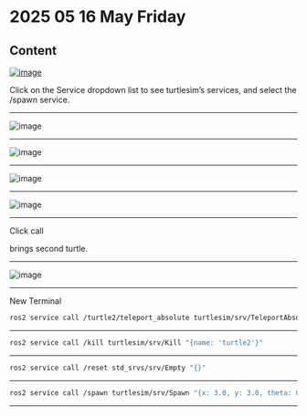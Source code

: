 # 2025 05 16 May Friday

## Content


[![image](https://github.com/user-attachments/assets/a1f47a35-77b8-435d-b5d1-c189e90a2267)](https://docs.ros.org/en/humble/Tutorials/Beginner-CLI-Tools/Introducing-Turtlesim/Introducing-Turtlesim.html#use-turtlesim)

Click on the Service dropdown list to see turtlesim’s services, and select the /spawn service.

____


![image](https://github.com/user-attachments/assets/97c68c92-e648-419e-b425-32fc04f6bf7f)

____


![image](https://github.com/user-attachments/assets/f961bae4-b891-4f82-9b6a-52c3ae66785f)


_____

![image](https://github.com/user-attachments/assets/baab2454-5226-47e4-a216-d351d6526f95)

____


![image](https://github.com/user-attachments/assets/3409c4ee-d7ec-44d0-9472-f170277d907d)


____

Click call

brings second turtle.

____


![image](https://github.com/user-attachments/assets/62287b6e-1ca0-4b10-b799-cbdd0549e967)

____

New Terminal

```bash
ros2 service call /turtle2/teleport_absolute turtlesim/srv/TeleportAbsolute "{x: 5.0, y: 5.0, theta: 3.14}"
```

____

```bash
ros2 service call /kill turtlesim/srv/Kill "{name: 'turtle2'}"
```

____

```bash
ros2 service call /reset std_srvs/srv/Empty "{}"
```

____

```bash
ros2 service call /spawn turtlesim/srv/Spawn "{x: 3.0, y: 3.0, theta: 0.0, name: 'turtle3'}"
```

_____
